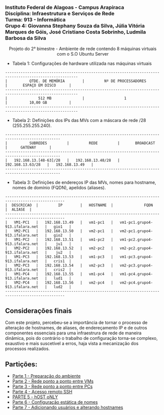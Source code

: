 ### Instituto Federal de Alagoas - Campus Arapiraca<br>Disciplina: Infraestrutura e Serviços de Rede<br>Turma: 913 - Informática<br>Grupo 4: Giovanna Stephany Souza da Silva, Júlia Vitória Marques de Góis, José Cristiano Costa Sobrinho, Ludmila Barbosa da Silva

<p align="center">Projeto do 2° bimestre - Ambiente de rede contendo 8 máquinas virtuais com o S.O Ubuntu Server<p>

* Tabela 1: Configurações de hardware utilizada nas máquinas virtuais
```
-------------------------------------------------------------------------------------------------------
|          QTDE. DE MEMÓRIA        |         Nº DE PROCESSADORES         |       ESPAÇO EM DISCO      |   
-------------------------------------------------------------------------------------------------------
|              512 MB              |                  1                  |          10,00 GB          |   
-------------------------------------------------------------------------------------------------------
```

* Tabela 2: Definições dos IPs das MVs com a máscara de rede /28 (255.255.255.240).
```
-----------------------------------------------------------------------------------------------
|          SUBREDES         |         REDE         |       BROADCAST      |      GATEWAY      |
-----------------------------------------------------------------------------------------------
|   192.168.13.[48-63]/28   |   192.168.13.48/28   |   192.168.13.63/28   |   192.168.13.49   |
-----------------------------------------------------------------------------------------------
```

* Tabela 3: Definições de endereços IP das MVs, nomes para hostname, nomes de domínio (FQDN), apelidos (aliases).
```
-------------------------------------------------------------------------------------------------
|  DESCRICAO  |         IP        |   HOSTNAME  |              FQDN                  |  ALIASE  |
-------------------------------------------------------------------------------------------------
|   VM1-PC1   |   192.168.13.49   |   vm1-pc1   |   vm1-pc1.grupo4-913.ifalara.net   |   gio1   |
|   VM2-PC1   |   192.168.13.50   |   vm2-pc1   |   vm2-pc1.grupo4-913.ifalara.net   |   gio2   |
|   VM1-PC2   |   192.168.13.51   |   vm1-pc2   |   vm1-pc2.grupo4-913.ifalara.net   |    ju1   |
|   VM2-PC2   |   192.168.13.52   |   vm2-pc2   |   vm2-pc2.grupo4-913.ifalara.net   |    ju2   |
|   VM1-PC3   |   192.168.13.53   |   vm1-pc3   |   vm1-pc3.grupo4-913.ifalara.net   |   cris1  |
|   VM2-PC3   |   192.168.13.54   |   vm2-pc3   |   vm2-pc3.grupo4-913.ifalara.net   |   cris2  |
|   VM1-PC4   |   192.168.13.55   |   vm1-pc4   |   vm1-pc4.grupo4-913.ifalara.net   |   lud1   |
|   VM2-PC4   |   192.168.13.56   |   vm2-pc4   |   vm2-pc4.grupo4-913.ifalara.net   |   lud2   |
-------------------------------------------------------------------------------------------------
```
## Considerações finais
  Com este projeto, percebeu-se a importância de tornar o processo de alteração de hostnames, de aliases, de endereçamento IP e de outros componentes essenciais para uma infraestrura de rede de maneira dinâmica, pois do contrário o trabalho de configuração torna-se complexo, exaustivo e mais suscetível a erros, haja vista a mecanização dos processos realizados.
  
## Partições:
* [Parte 1 - Preparação do ambiente](https://github.com/Ludmila2004/Projeto_ISRE/blob/main/Parte%201%20-%20Prepara%C3%A7%C3%A3o%20do%20ambiente.md)
* [Parte 2 - Rede ponto a ponto entre VMs](https://github.com/Ludmila2004/Projeto_ISRE/blob/main/Parte%202%20-%20Rede%20ponto%20a%20ponto%20entre%20VMs.md)
* [Parte 3 - Rede ponto a ponto entre PCs](https://github.com/Ludmila2004/Projeto_ISRE/blob/main/Parte%203%20-%20Rede%20ponto%20a%20ponto%20entre%20PCs.md)
* [Parte 4 - Acesso remoto SSH](https://github.com/Ludmila2004/Projeto_ISRE/blob/main/Parte%204%20-%20Acesso%20remoto%20SSH.md)
* [PARTE 5 - hOST oNLY](https://github.com/Ludmila2004/Projeto_ISRE/blob/main/Parte%205%20-%20Host%20only.md)
* [Parte 6 - Configuração estática de nomes](https://github.com/Ludmila2004/Projeto_ISRE/blob/main/Parte%206%20-%20Configura%C3%A7%C3%A3o%20est%C3%A1tica%20de%20nomes.md)
* [Parte 7 - Adicionando usuários e alterando hostnames](https://github.com/Ludmila2004/Projeto_ISRE/blob/main/Parte%206%20-%20Configura%C3%A7%C3%A3o%20est%C3%A1tica%20de%20nomes.md)

